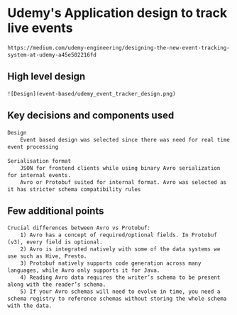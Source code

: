 # Udemy's Application design to track live events

    https://medium.com/udemy-engineering/designing-the-new-event-tracking-system-at-udemy-a45e502216fd

## High level design

    ![Design](event-based/udemy_event_tracker_design.png)

## Key decisions and components used

    Design
        Event based design was selected since there was need for real time event processing

    Serialisation format
        JSON for frontend clients while using binary Avro serialization for internal events.
        Avro or Protobuf suited for internal format. Avro was selected as it has stricter schema compatibility rules

## Few additional points

    Crucial differences between Avro vs Protobuf:
        1) Avro has a concept of required/optional fields. In Protobuf (v3), every field is optional.
        2) Avro is integrated natively with some of the data systems we use such as Hive, Presto.
        3) Protobuf natively supports code generation across many languages, while Avro only supports it for Java.
        4) Reading Avro data requires the writer’s schema to be present along with the reader’s schema.
        5) If your Avro schemas will need to evolve in time, you need a schema registry to reference schemas without storing the whole schema with the data. 